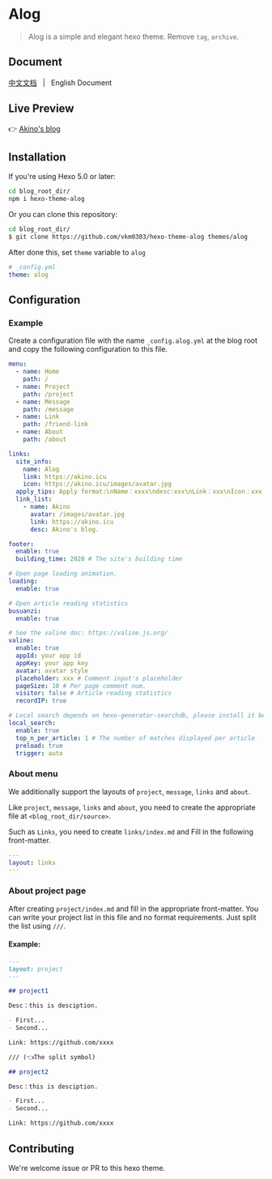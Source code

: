 # Alog

> Alog is a simple and elegant hexo theme. Remove `tag`, `archive`.

## Document

[中文文档](/README.zh-CN.md) &nbsp; | &nbsp; English Document

## Live Preview

👉 [Akino's blog](https://akino.icu)

## Installation

If you're using Hexo 5.0 or later:

```bash
cd blog_root_dir/
npm i hexo-theme-alog
```

Or you can clone this repository:

```bash
cd blog_root_dir/
$ git clone https://github.com/vkm0303/hexo-theme-alog themes/alog
```

After done this, set `theme` variable to `alog`

```yml
# _config.yml
theme: alog
```

## Configuration

### Example

Create a configuration file with the name `_config.alog.yml` at the blog root and copy the following configuration to this file.

```yml
menu:
  - name: Home
    path: /
  - name: Project
    path: /project
  - name: Message
    path: /message
  - name: Link
    path: /friend-link
  - name: About
    path: /about

links:
  site_info:
    name: Alog
    link: https://akino.icu
    icon: https://akino.icu/images/avatar.jpg
  apply_tips: Apply format:\nName：xxxx\ndesc:xxx\nLink：xxx\nIcon：xxx
  link_list:
    - name: Akino
      avatar: /images/avatar.jpg
      link: https://akino.icu
      desc: Akino's blog.

footer:
  enable: true
  building_time: 2020 # The site's building time

# Open page loading animation.
loading:
  enable: true

# Open article reading statistics
busuanzi:
  enable: true

# See the valine doc: https://valine.js.org/
valine:
  enable: true
  appId: your app id
  appKey: your app key
  avatar: avatar style
  placeholder: xxx # Comment input's placeholder
  pageSize: 10 # Per page comment num.
  visitor: false # Article reading statistics
  recordIP: true

# Local search depends on hexo-generator-searchdb, please install it before using local search.
local_search:
  enable: true
  top_n_per_article: 1 # The number of matches displayed per article
  preload: true
  trigger: auto
```

### About menu

We additionally support the layouts of `project`, `message`, `links` and `about`.

Like `project`, `message`, `links` and `about`, you need to create the appropriate file at `<blog_root_dir/source>`.

Such as `Links`, you need to create `links/index.md` and Fill in the following front-matter.

```yml
---
layout: links
---
```

### About project page

After creating `project/index.md` and fill in the appropriate front-matter. You can write your project list in this file and no format requirements. Just split the list using `///`.

#### Example:

```md
---
layout: project
---

## project1

Desc：this is desciption.

- First...
- Second...

Link: https://github.com/xxxx

/// (👈The split symbol)

## project2

Desc：this is desciption.

- First...
- Second...

Link: https://github.com/xxxx
```

## Contributing

We're welcome issue or PR to this hexo theme.
